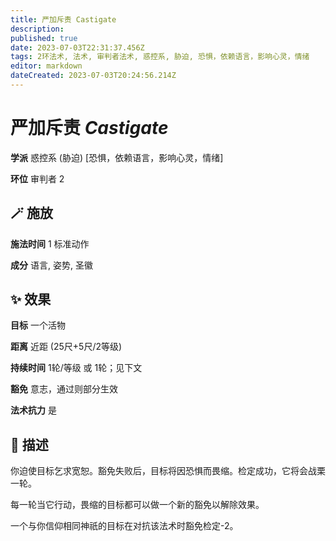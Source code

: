 ```yaml
---
title: 严加斥责 Castigate
description: 
published: true
date: 2023-07-03T22:31:37.456Z
tags: 2环法术, 法术, 审判者法术, 惑控系, 胁迫, 恐惧，依赖语言，影响心灵，情绪
editor: markdown
dateCreated: 2023-07-03T20:24:56.214Z
---
```


# **严加斥责** *Castigate*

**学派** 惑控系 (胁迫) \[恐惧，依赖语言，影响心灵，情绪\] 

**环位** 审判者 2

## 🪄 施放

**施法时间** 1 标准动作

**成分** 语言, 姿势, 圣徽

## ✨ 效果 

**目标** 一个活物 

**距离** 近距 (25尺+5尺/2等级)  

**持续时间** 1轮/等级 或 1轮；见下文 

**豁免** 意志，通过则部分生效

**法术抗力** 是

## 📖 描述

你迫使目标乞求宽恕。豁免失败后，目标将因恐惧而畏缩。检定成功，它将会战栗一轮。

每一轮当它行动，畏缩的目标都可以做一个新的豁免以解除效果。

一个与你信仰相同神祇的目标在对抗该法术时豁免检定-2。
    